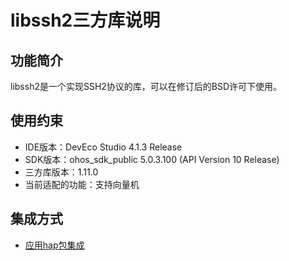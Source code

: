 # libssh2三方库说明
## 功能简介
libssh2是一个实现SSH2协议的库，可以在修订后的BSD许可下使用。
## 使用约束
- IDE版本：DevEco Studio 4.1.3 Release
- SDK版本：ohos_sdk_public 5.0.3.100 (API Version 10 Release)
- 三方库版本：1.11.0
- 当前适配的功能：支持向量机

## 集成方式
+ [应用hap包集成](docs/hap_integrate.md)
